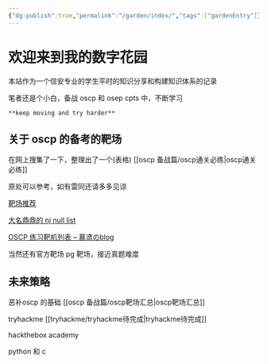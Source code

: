 ```yaml
---
{"dg-publish":true,"permalink":"/garden/index/","tags":["gardenEntry"]}
---
```



# 欢迎来到我的数字花园

本站作为一个信安专业的学生平时的知识分享和构建知识体系的记录

笔者还是个小白，备战 oscp 和 osep cpts 中，不断学习

```
**keep moving and try harder**
```

## 关于 oscp 的备考的靶场

在网上搜集了一下，整理出了一个(表格) [[oscp 备战篇/oscp通关必练\|oscp通关必练]]

原处可以参考，如有雷同还请多多见谅

[靶场推荐](https://www.offsec.fun/target/)

[大名鼎鼎的 nj null list](https://docs.google.com/spreadsheets/u/1/d/1dwSMIAPIam0PuRBkCiDI88pU3yzrqqHkDtBngUHNCw8/htmlview)

[OSCP 练习靶机列表 – 慕鸢のblog](https://www.muyuanhuck.cn/archives/810)

当然还有官方靶场 pg 靶场，接近真题难度

## 未来策略
恶补oscp 的基础 [[oscp 备战篇/oscp靶场汇总\|oscp靶场汇总]]

tryhackme [[tryhackme/tryhackme待完成\|tryhackme待完成]]

hackthebox academy

python 和 c